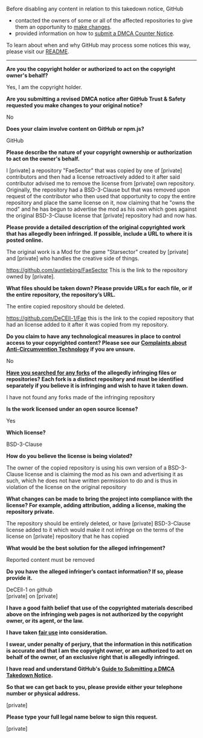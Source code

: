 Before disabling any content in relation to this takedown notice, GitHub
- contacted the owners of some or all of the affected repositories to give them an opportunity to [make changes](https://docs.github.com/en/github/site-policy/dmca-takedown-policy#a-how-does-this-actually-work).
- provided information on how to [submit a DMCA Counter Notice](https://docs.github.com/en/articles/guide-to-submitting-a-dmca-counter-notice).

To learn about when and why GitHub may process some notices this way, please visit our [README](https://github.com/github/dmca/blob/master/README.md#anatomy-of-a-takedown-notice).

---

**Are you the copyright holder or authorized to act on the copyright owner's behalf?**

Yes, I am the copyright holder.

**Are you submitting a revised DMCA notice after GitHub Trust & Safety requested you make changes to your original notice?**

No

**Does your claim involve content on GitHub or npm.js?**

GitHub

**Please describe the nature of your copyright ownership or authorization to act on the owner's behalf.**

I [private] a repository "FaeSector" that was copied by one of [private] contributors and then had a license retroactively added to it after said contributor advised me to remove the license from [private] own repository.  
Originally, the repository had a BSD-3-Clause but that was removed upon request of the contributor who then used that opportunity to copy the entire repository and place the same license on it, now claiming that he "owns the mod" and he has begun to advertise the mod as his own which goes against the original BSD-3-Clause license that [private] repository had and now has.

**Please provide a detailed description of the original copyrighted work that has allegedly been infringed. If possible, include a URL to where it is posted online.**

The original work is a Mod for the game "Starsector" created by [private] and [private] who handles the creative side of things.

https://github.com/auntiebing/FaeSector This is the link to the repository owned by [private].

**What files should be taken down? Please provide URLs for each file, or if the entire repository, the repository’s URL.**

The entire copied repository should be deleted.

https://github.com/DeCEll-1/Fae this is the link to the copied repository that had an license added to it after it was copied from my repository.

**Do you claim to have any technological measures in place to control access to your copyrighted content? Please see our <a href="https://docs.github.com/articles/guide-to-submitting-a-dmca-takedown-notice#complaints-about-anti-circumvention-technology">Complaints about Anti-Circumvention Technology</a> if you are unsure.**

No

**<a href="https://docs.github.com/articles/dmca-takedown-policy#b-what-about-forks-or-whats-a-fork">Have you searched for any forks</a> of the allegedly infringing files or repositories? Each fork is a distinct repository and must be identified separately if you believe it is infringing and wish to have it taken down.**

I have not found any forks made of the infringing repository

**Is the work licensed under an open source license?**

Yes

**Which license?**

BSD-3-Clause

**How do you believe the license is being violated?**

The owner of the copied repository is using his own version of a BSD-3-Clause license and is claiming the mod as his own and advertising it as such, which he does not have written permission to do and is thus in violation of the license on the original repository

**What changes can be made to bring the project into compliance with the license? For example, adding attribution, adding a license, making the repository private.**

The repository should be entirely deleted, or have [private] BSD-3-Clause license added to it which would make it not infringe on the terms of the license on [private] repository that he has copied

**What would be the best solution for the alleged infringement?**

Reported content must be removed

**Do you have the alleged infringer’s contact information? If so, please provide it.**

DeCEll-1 on github  
[private] on [private]  

**I have a good faith belief that use of the copyrighted materials described above on the infringing web pages is not authorized by the copyright owner, or its agent, or the law.**

**I have taken <a href="https://www.lumendatabase.org/topics/22">fair use</a> into consideration.**

**I swear, under penalty of perjury, that the information in this notification is accurate and that I am the copyright owner, or am authorized to act on behalf of the owner, of an exclusive right that is allegedly infringed.**

**I have read and understand GitHub's <a href="https://docs.github.com/articles/guide-to-submitting-a-dmca-takedown-notice/">Guide to Submitting a DMCA Takedown Notice</a>.**

**So that we can get back to you, please provide either your telephone number or physical address.**

[private]

**Please type your full legal name below to sign this request.**

[private]
